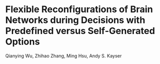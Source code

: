 # Flexible Reconfigurations of Brain Networks during Decisions with Predefined versus Self-Generated Options
Qianying Wu, Zhihao Zhang, Ming Hsu, Andy S. Kayser
